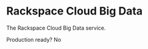 Rackspace Cloud Big Data
==========================

The Rackspace Cloud Big Data service.

Production ready?
No
